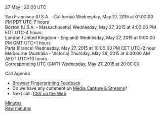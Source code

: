 27 May ; 20:00 UTC

San Francisco (U.S.A. - California)	Wednesday, May 27, 2015 at 01:00:00 PM	PDT	UTC-7 hours  
Boston (U.S.A. - Massachusetts)	Wednesday, May 27, 2015 at 4:00:00 PM	EDT	UTC-4 hours  
London (United Kingdom - England)	Wednesday, May 27, 2015 at 9:00:00 PM	GMT	UTC+1 hours  
Paris (France)	Wednesday, May 27, 2015 at 10:00:00 PM	CET	UTC+2 hour  
Melbourne (Australia - Victoria)	Thursday, May 28, 2015 at 6:00:00 AM	AEDT  UTC+10 hours  
Corresponding UTC (GMT)	Wednesday, May 27, 2015 at 20:00:00

Call Agenda  

* [Browser Fingerprinting Feedback](https://github.com/w3ctag/spec-reviews/blob/master/2015/05/fingerprint.md)
* Do we have any comment on [Media Capture & Streams](https://lists.w3.org/Archives/Member/chairs/2015AprJun/0017.html)?
* Next call: [CSV on the Web](https://github.com/w3ctag/spec-reviews/issues/55)

[Minutes](https://github.com/w3ctag/meetings/blob/gh-pages/2015/telcons/05-27-fingerprinting-redux-minutes.md)  
[Raw minutes](https://etherpad.w3ctag.org/p/27-05-2015-minutes.md)

